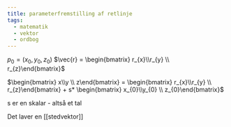 ```yaml
---
title: parameterfremstilling af retlinje
tags:
  - matematik
  - vektor
  - ordbog
---
```

$p_{0} = (x_{0}, y_{0}, z_{0})$
$\vec{r} = \begin{bmatrix} r_{x}\\r_{y} \\ r_{z}\end{bmatrix}$

$\begin{bmatrix} x\\y \\ z\end{bmatrix} = \begin{bmatrix} r_{x}\\r_{y} \\ r_{z}\end{bmatrix} + s* \begin{bmatrix} x_{0}\\y_{0} \\ z_{0}\end{bmatrix}$

s er en skalar - altså et tal

Det laver en [[stedvektor]]